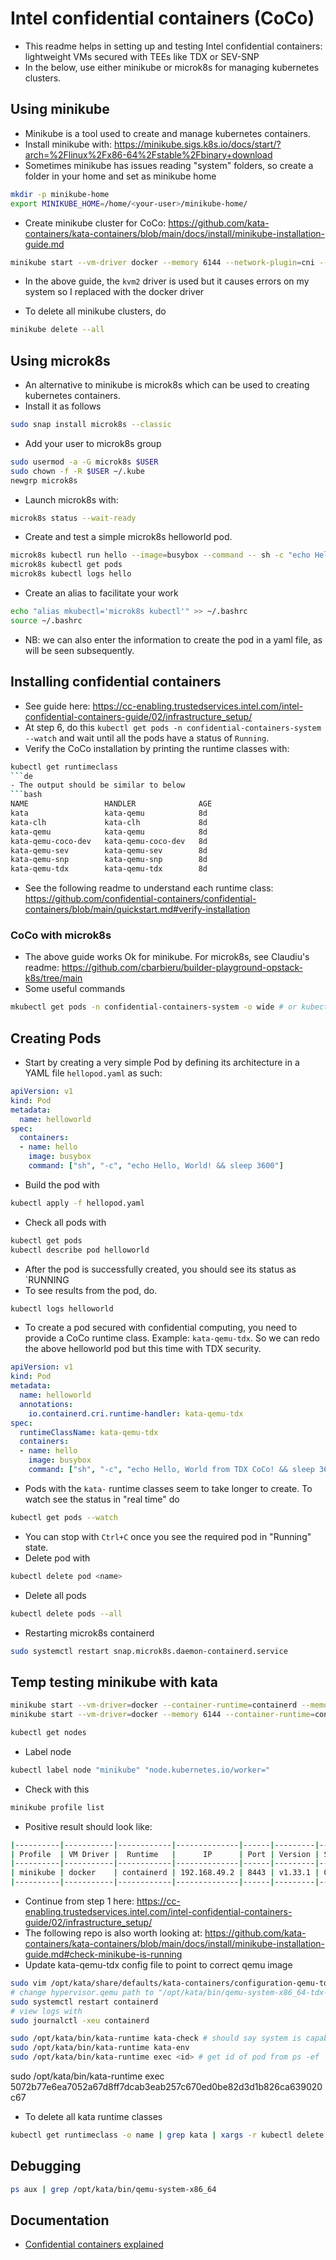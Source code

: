 # Intel confidential containers (CoCo)
- This readme helps in setting up and testing Intel confidential containers: lightweight VMs secured with TEEs like TDX or SEV-SNP
- In the below, use either minikube or microk8s for managing kubernetes clusters.

## Using minikube
- Minikube is a tool used to create and manage kubernetes containers. 
- Install minikube with: https://minikube.sigs.k8s.io/docs/start/?arch=%2Flinux%2Fx86-64%2Fstable%2Fbinary+download
- Sometimes minikube has issues reading "system" folders, so create a folder in your home and set as minikube home
```sh
mkdir -p minikube-home
export MINIKUBE_HOME=/home/<your-user>/minikube-home/
```

- Create minikube cluster for CoCo: https://github.com/kata-containers/kata-containers/blob/main/docs/install/minikube-installation-guide.md
```bash
minikube start --vm-driver docker --memory 6144 --network-plugin=cni --enable-default-cni --container-runtime=cri-o --bootstrapper=kubeadm
```
- In the above guide, the `kvm2` driver is used but it causes errors on my system so I replaced with the docker driver

- To delete all minikube clusters, do
```bash
minikube delete --all 
```

## Using microk8s
- An alternative to minikube is microk8s which can be used to creating kubernetes containers. 
- Install it as follows
```bash
sudo snap install microk8s --classic
```
- Add your user to microk8s group

```bash
sudo usermod -a -G microk8s $USER
sudo chown -f -R $USER ~/.kube
newgrp microk8s
```
- Launch microk8s with:
```bash
microk8s status --wait-ready
```
- Create and test a simple microk8s helloworld pod.
```bash 
microk8s kubectl run hello --image=busybox --command -- sh -c "echo Hello, MicroK8s! && sleep 3600"
microk8s kubectl get pods
microk8s kubectl logs hello
```
- Create an alias to facilitate your work
```bash
echo "alias mkubectl='microk8s kubectl'" >> ~/.bashrc
source ~/.bashrc
```
- NB: we can also enter the information to create the pod in a yaml file, as will be seen subsequently.



## Installing confidential containers 
- See guide here: https://cc-enabling.trustedservices.intel.com/intel-confidential-containers-guide/02/infrastructure_setup/
- At step 6, do this `kubectl get pods -n confidential-containers-system --watch` and wait until all the pods have a status of `Running`.
- Verify the CoCo installation by printing the runtime classes with:
```bash
kubectl get runtimeclass
```de
- The output should be similar to below
```bash
NAME                 HANDLER              AGE
kata                 kata-qemu            8d
kata-clh             kata-clh             8d
kata-qemu            kata-qemu            8d
kata-qemu-coco-dev   kata-qemu-coco-dev   8d
kata-qemu-sev        kata-qemu-sev        8d
kata-qemu-snp        kata-qemu-snp        8d
kata-qemu-tdx        kata-qemu-tdx        8d
```
- See the following readme to understand each runtime class: https://github.com/confidential-containers/confidential-containers/blob/main/quickstart.md#verify-installation

### CoCo with microk8s
- The above guide works Ok for minikube. For microk8s, see Claudiu's readme: https://github.com/cbarbieru/builder-playground-opstack-k8s/tree/main
- Some useful commands
```bash
mkubectl get pods -n confidential-containers-system -o wide # or kubectl depending on your config

```

## Creating Pods
- Start by creating a very simple Pod by defining its architecture in a YAML file `hellopod.yaml` as such:

```yaml
apiVersion: v1
kind: Pod
metadata:
  name: helloworld
spec:
  containers:
  - name: hello
    image: busybox
    command: ["sh", "-c", "echo Hello, World! && sleep 3600"]
```
- Build the pod with
```bash
kubectl apply -f hellopod.yaml
```
- Check all pods with 
```bash
kubectl get pods
kubectl describe pod helloworld
```
- After the pod is successfully created, you should see its status as `RUNNING
- To see results from the pod, do.
```bash
kubectl logs helloworld
```
- To create a pod secured with confidential computing, you need to provide a CoCo runtime class. Example: `kata-qemu-tdx`. So we can redo the above helloworld pod but this time with TDX security.

```yaml
apiVersion: v1
kind: Pod
metadata:
  name: helloworld
  annotations:
    io.containerd.cri.runtime-handler: kata-qemu-tdx
spec:
  runtimeClassName: kata-qemu-tdx
  containers:
  - name: hello
    image: busybox
    command: ["sh", "-c", "echo Hello, World from TDX CoCo! && sleep 3600"]
```
- Pods with the `kata-` runtime classes seem to take longer to create. To watch see the status in "real time" do 
```bash
kubectl get pods --watch
```
- You can stop with `Ctrl+C` once you see the required pod in "Running" state.
- Delete pod with
```bash
kubectl delete pod <name>
```
- Delete all pods
```bash
kubectl delete pods --all
```
- Restarting microk8s containerd
```bash
sudo systemctl restart snap.microk8s.daemon-containerd.service
```

## Temp testing minikube with kata
```bash
minikube start --vm-driver=docker --container-runtime=containerd --memory 6144
minikube start --vm-driver=docker --memory 6144 --container-runtime=containerd --bootstrapper=kubeadm
```
```bash
kubectl get nodes
```
- Label node
```bash
kubectl label node "minikube" "node.kubernetes.io/worker="
```
- Check with this
```bash
minikube profile list
```
- Positive result should look like: 
```bash
|----------|-----------|------------|--------------|------|---------|--------|-------|----------------|--------------------|
| Profile  | VM Driver |  Runtime   |      IP      | Port | Version | Status | Nodes | Active Profile | Active Kubecontext |
|----------|-----------|------------|--------------|------|---------|--------|-------|----------------|--------------------|
| minikube | docker    | containerd | 192.168.49.2 | 8443 | v1.33.1 | OK     |     1 | *              | *                  |
|----------|-----------|------------|--------------|------|---------|--------|-------|----------------|--------------------|
```
- Continue from step 1 here: https://cc-enabling.trustedservices.intel.com/intel-confidential-containers-guide/02/infrastructure_setup/
- The following repo is also worth looking at: https://github.com/kata-containers/kata-containers/blob/main/docs/install/minikube-installation-guide.md#check-minikube-is-running
- Update kata-qemu-tdx config file to point to correct qemu image
```bash
sudo vim /opt/kata/share/defaults/kata-containers/configuration-qemu-tdx.toml 
# change hypervisor.qemu path to "/opt/kata/bin/qemu-system-x86_64-tdx-experimental
sudo systemctl restart containerd
# view logs with
sudo journalctl -xeu containerd
```

```bash
sudo /opt/kata/bin/kata-runtime kata-check # should say system is capable of running kata containers
sudo /opt/kata/bin/kata-runtime kata-env
sudo /opt/kata/bin/kata-runtime exec <id> # get id of pod from ps -ef | grep qemu
```
sudo /opt/kata/bin/kata-runtime exec 5072b77e6ea7052a67d8ff7dcab3eab257c670ed0be82d3d1b826ca639020c67
- To delete all kata runtime classes
```bash
kubectl get runtimeclass -o name | grep kata | xargs -r kubectl delete
```

## Debugging
```bash 
ps aux | grep /opt/kata/bin/qemu-system-x86_64
```

## Documentation
- [Confidential containers explained](https://confidentialcontainers.org/blog/2024/12/03/confidential-containers-without-confidential-hardware/)